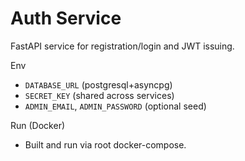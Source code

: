 Auth Service
============

FastAPI service for registration/login and JWT issuing.

Env
- `DATABASE_URL` (postgresql+asyncpg)
- `SECRET_KEY` (shared across services)
- `ADMIN_EMAIL`, `ADMIN_PASSWORD` (optional seed)

Run (Docker)
- Built and run via root docker-compose.

